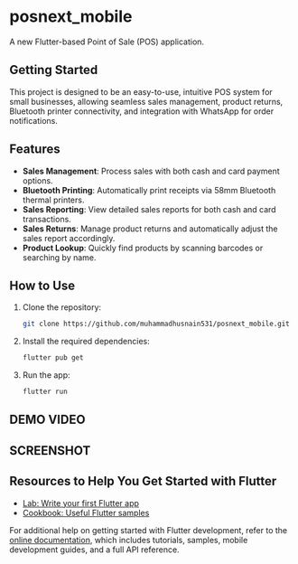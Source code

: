 # posnext_mobile

A new Flutter-based Point of Sale (POS) application.

## Getting Started

This project is designed to be an easy-to-use, intuitive POS system for small businesses, allowing seamless sales management, product returns, Bluetooth printer connectivity, and integration with WhatsApp for order notifications.

## Features

- **Sales Management**: Process sales with both cash and card payment options.
- **Bluetooth Printing**: Automatically print receipts via 58mm Bluetooth thermal printers.
- **Sales Reporting**: View detailed sales reports for both cash and card transactions.
- **Sales Returns**: Manage product returns and automatically adjust the sales report accordingly.
- **Product Lookup**: Quickly find products by scanning barcodes or searching by name.

## How to Use

1. Clone the repository:
   ```bash
   git clone https://github.com/muhammadhusnain531/posnext_mobile.git
   ```
2. Install the required dependencies:
   ```bash
   flutter pub get
   ```
3. Run the app:
   ```bash
   flutter run
   ```
## DEMO VIDEO

## SCREENSHOT
## Resources to Help You Get Started with Flutter

- [Lab: Write your first Flutter app](https://docs.flutter.dev/get-started/codelab)
- [Cookbook: Useful Flutter samples](https://docs.flutter.dev/cookbook)

For additional help on getting started with Flutter development, refer to the [online documentation](https://docs.flutter.dev/), which includes tutorials, samples, mobile development guides, and a full API reference.
